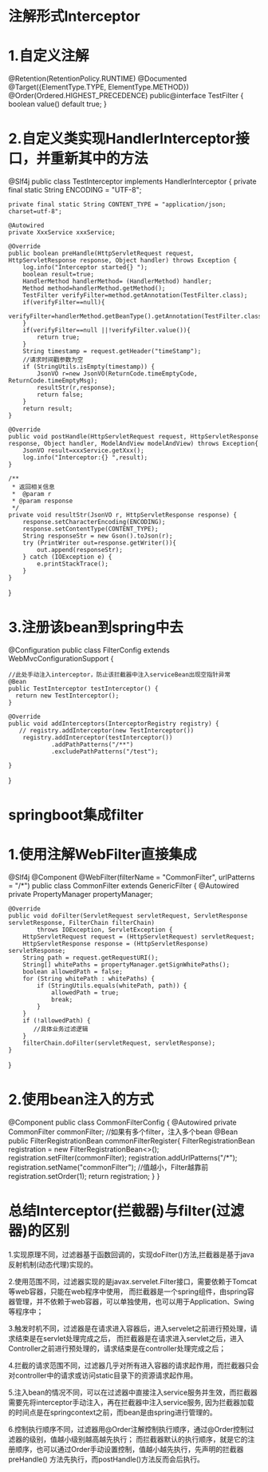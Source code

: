 # 注解形式Interceptor 
# 1.自定义注解
@Retention(RetentionPolicy.RUNTIME)
@Documented
@Target({ElementType.TYPE, ElementType.METHOD})
@Order(Ordered.HIGHEST_PRECEDENCE)
public@interface TestFilter {
    boolean value() default true;
}

# 2.自定义类实现HandlerInterceptor接口，并重新其中的方法

@Slf4j
public class TestInterceptor implements HandlerInterceptor {
    private final static String ENCODING = "UTF-8";

    private final static String CONTENT_TYPE = "application/json; charset=utf-8";

    @Autowired
    private XxxService xxxService;

    @Override
    public boolean preHandle(HttpServletRequest request, HttpServletResponse response, Object handler) throws Exception {
        log.info("Interceptor started{} ");
        boolean result=true;
        HandlerMethod handlerMethod= (HandlerMethod) handler;
        Method method=handlerMethod.getMethod();
        TestFilter verifyFilter=method.getAnnotation(TestFilter.class);
        if(verifyFilter==null){
            verifyFilter=handlerMethod.getBeanType().getAnnotation(TestFilter.class);
        }
        if(verifyFilter==null ||!verifyFilter.value()){
            return true;
        }
        String timestamp = request.getHeader("timeStamp");
        //请求时间戳参数为空
        if (StringUtils.isEmpty(timestamp)) {
            JsonVO r=new JsonVO(ReturnCode.timeEmptyCode, ReturnCode.timeEmptyMsg);
            resultStr(r,response);
            return false;
        }
        return result;
    }

    @Override
    public void postHandle(HttpServletRequest request, HttpServletResponse response, Object handler, ModelAndView modelAndView) throws Exception{
        JsonVO result=xxxService.getXxx();
        log.info("Interceptor:{} ",result);
    }

    /**
     * 返回相关信息
     *  @param r
     * @param response
     */
    private void resultStr(JsonVO r, HttpServletResponse response) {
        response.setCharacterEncoding(ENCODING);
        response.setContentType(CONTENT_TYPE);
        String responseStr = new Gson().toJson(r);
        try (PrintWriter out=response.getWriter()){
            out.append(responseStr);
        } catch (IOException e) {
            e.printStackTrace();
        }
    }
}

# 3.注册该bean到spring中去

@Configuration
public class FilterConfig extends WebMvcConfigurationSupport {
    
    //此处手动注入interceptor，防止该拦截器中注入serviceBean出现空指针异常
    @Bean
    public TestInterceptor testInterceptor() {
      return new TestInterceptor();
    }

    @Override
    public void addInterceptors(InterceptorRegistry registry) {
       // registry.addInterceptor(new TestInterceptor())
        registry.addInterceptor(testInterceptor())
                .addPathPatterns("/**")
                .excludePathPatterns("/test");

    }

}

# springboot集成filter 
# 1.使用注解WebFilter直接集成

@Slf4j
@Component
@WebFilter(filterName = "CommonFilter", urlPatterns = "/*")
public class CommonFilter extends GenericFilter {
    @Autowired
    private PropertyManager propertyManager;

    @Override
    public void doFilter(ServletRequest servletRequest, ServletResponse servletResponse, FilterChain filterChain)
            throws IOException, ServletException {
        HttpServletRequest request = (HttpServletRequest) servletRequest;
        HttpServletResponse response = (HttpServletResponse) servletResponse;
        String path = request.getRequestURI();
        String[] whitePaths = propertyManager.getSignWhitePaths();
        boolean allowedPath = false;
        for (String whitePath : whitePaths) {
            if (StringUtils.equals(whitePath, path)) {
                allowedPath = true;
                break;
            }
        }
        if (!allowedPath) {
           //具体业务过滤逻辑 
        }
        filterChain.doFilter(servletRequest, servletResponse);
    }
}

# 2.使用bean注入的方式

@Component
public class CommonFilterConfig  {
    @Autowired
    private CommonFilter commonFilter;
    //如果有多个filter，注入多个bean
    @Bean
    public FilterRegistrationBean<commonFilterr> commonFilterRegister{
        FilterRegistrationBean<CommonFilter> registration = new FilterRegistrationBean<>();
        registration.setFilter(commonFilter);
        registration.addUrlPatterns("/*");
        registration.setName("commonFilter");
        //值越小，Filter越靠前
        registration.setOrder(1);
        return registration;
    }
}

# 总结Interceptor(拦截器)与filter(过滤器)的区别
1.实现原理不同，过滤器基于函数回调的，实现doFilter()方法,拦截器是基于java反射机制(动态代理)实现的。
    
2.使用范围不同，过滤器实现的是javax.servelet.Filter接口，需要依赖于Tomcat等web容器，只能在web程序中使用，
  而拦截器是一个spring组件，由spring容器管理，并不依赖于web容器，可以单独使用，也可以用于Application、Swing等程序中；
    
3.触发时机不同，过滤器是在请求进入容器后，进入servelet之前进行预处理，请求结束是在servlet处理完成之后，
  而拦截器是在请求进入servlet之后，进入Controller之前进行预处理的，请求结束是在controller处理完成之后；
    
4.拦截的请求范围不同，过滤器几乎对所有进入容器的请求起作用，而拦截器只会对controller中的请求或访问static目录下的资源请求起作用。
    
5.注入bean的情况不同，可以在过滤器中直接注入service服务并生效，而拦截器需要先将interceptor手动注入，再在拦截器中注入service服务,
  因为拦截器加载的时间点是在springcontext之前，而bean是由spring进行管理的。
    
6.控制执行顺序不同，过滤器用@Order注解控制执行顺序，通过@Order控制过滤器的级别，值越小级别越高越先执行；
  而拦截器默认的执行顺序，就是它的注册顺序，也可以通过Order手动设置控制，值越小越先执行，先声明的拦截器 preHandle() 方法先执行，而postHandle()方法反而会后执行。
  

